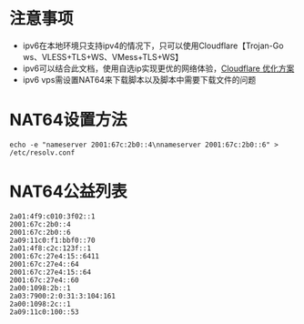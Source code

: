 # 注意事项
- ipv6在本地环境只支持ipv4的情况下，只可以使用Cloudflare【Trojan-Go ws、VLESS+TLS+WS、VMess+TLS+WS】
- ipv6可以结合此文档，使用自选ip实现更优的网络体验，[Cloudflare 优化方案](https://www.v2ray-agent.com/archives/cloudflarezi-xuan-ip)
- ipv6 vps需设置NAT64来下载脚本以及脚本中需要下载文件的问题

# NAT64设置方法
```
echo -e "nameserver 2001:67c:2b0::4\nnameserver 2001:67c:2b0::6" > /etc/resolv.conf
```

# NAT64公益列表
```
2a01:4f9:c010:3f02::1
2001:67c:2b0::4
2001:67c:2b0::6
2a09:11c0:f1:bbf0::70
2a01:4f8:c2c:123f::1
2001:67c:27e4:15::6411
2001:67c:27e4::64
2001:67c:27e4:15::64
2001:67c:27e4::60
2a00:1098:2b::1
2a03:7900:2:0:31:3:104:161
2a00:1098:2c::1
2a09:11c0:100::53
```
